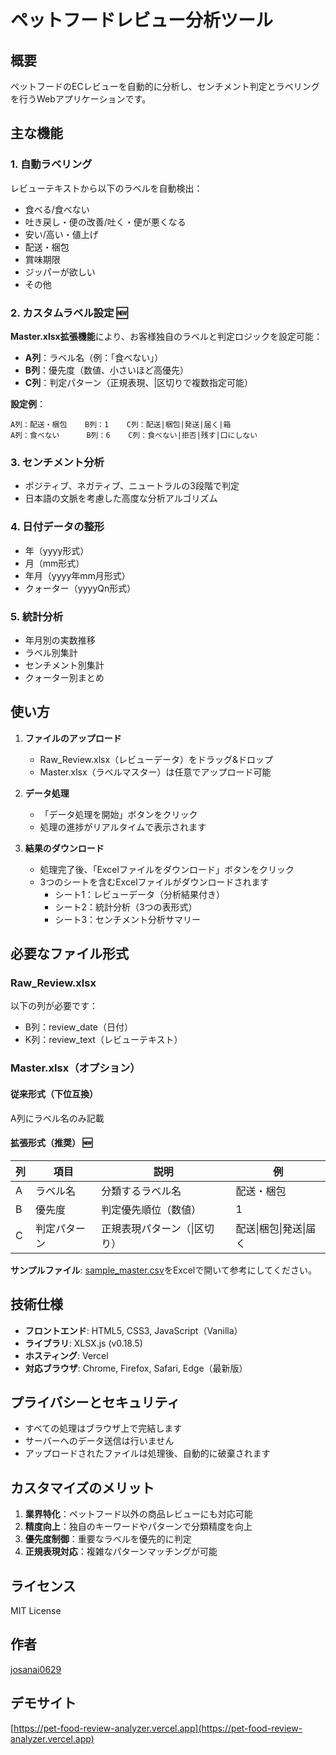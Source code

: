 # ペットフードレビュー分析ツール

## 概要

ペットフードのECレビューを自動的に分析し、センチメント判定とラベリングを行うWebアプリケーションです。

## 主な機能

### 1. 自動ラベリング
レビューテキストから以下のラベルを自動検出：
- 食べる/食べない
- 吐き戻し・便の改善/吐く・便が悪くなる
- 安い/高い・値上げ
- 配送・梱包
- 賞味期限
- ジッパーが欲しい
- その他

### 2. カスタムラベル設定 🆕
**Master.xlsx拡張機能**により、お客様独自のラベルと判定ロジックを設定可能：
- **A列**：ラベル名（例：「食べない」）
- **B列**：優先度（数値、小さいほど高優先）
- **C列**：判定パターン（正規表現、|区切りで複数指定可能）

**設定例**：
```
A列：配送・梱包    B列：1    C列：配送|梱包|発送|届く|箱
A列：食べない      B列：6    C列：食べない|拒否|残す|口にしない
```

### 3. センチメント分析
- ポジティブ、ネガティブ、ニュートラルの3段階で判定
- 日本語の文脈を考慮した高度な分析アルゴリズム

### 4. 日付データの整形
- 年（yyyy形式）
- 月（mm形式）
- 年月（yyyy年mm月形式）
- クォーター（yyyyQn形式）

### 5. 統計分析
- 年月別の実数推移
- ラベル別集計
- センチメント別集計
- クォーター別まとめ

## 使い方

1. **ファイルのアップロード**
   - Raw_Review.xlsx（レビューデータ）をドラッグ&ドロップ
   - Master.xlsx（ラベルマスター）は任意でアップロード可能

2. **データ処理**
   - 「データ処理を開始」ボタンをクリック
   - 処理の進捗がリアルタイムで表示されます

3. **結果のダウンロード**
   - 処理完了後、「Excelファイルをダウンロード」ボタンをクリック
   - 3つのシートを含むExcelファイルがダウンロードされます
     - シート1：レビューデータ（分析結果付き）
     - シート2：統計分析（3つの表形式）
     - シート3：センチメント分析サマリー

## 必要なファイル形式

### Raw_Review.xlsx
以下の列が必要です：
- B列：review_date（日付）
- K列：review_text（レビューテキスト）

### Master.xlsx（オプション）

#### 従来形式（下位互換）
A列にラベル名のみ記載

#### 拡張形式（推奨） 🆕
| 列 | 項目 | 説明 | 例 |
|---|---|---|---|
| A | ラベル名 | 分類するラベル名 | 配送・梱包 |
| B | 優先度 | 判定優先順位（数値） | 1 |
| C | 判定パターン | 正規表現パターン（\|区切り） | 配送\|梱包\|発送\|届く |

**サンプルファイル**: [sample_master.csv](./sample_master.csv)をExcelで開いて参考にしてください。

## 技術仕様

- **フロントエンド**: HTML5, CSS3, JavaScript（Vanilla）
- **ライブラリ**: XLSX.js (v0.18.5)
- **ホスティング**: Vercel
- **対応ブラウザ**: Chrome, Firefox, Safari, Edge（最新版）

## プライバシーとセキュリティ

- すべての処理はブラウザ上で完結します
- サーバーへのデータ送信は行いません
- アップロードされたファイルは処理後、自動的に破棄されます

## カスタマイズのメリット

1. **業界特化**：ペットフード以外の商品レビューにも対応可能
2. **精度向上**：独自のキーワードやパターンで分類精度を向上
3. **優先度制御**：重要なラベルを優先的に判定
4. **正規表現対応**：複雑なパターンマッチングが可能

## ライセンス

MIT License

## 作者

[josanai0629](https://github.com/josanai0629)

## デモサイト

[https://pet-food-review-analyzer.vercel.app](https://pet-food-review-analyzer.vercel.app)